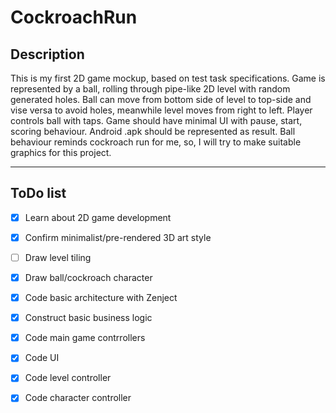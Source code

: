 # CockroachRun

## Description 

This is my first 2D game mockup, based on test task specifications. 
Game is represented by a ball, rolling through pipe-like 2D level with random generated holes.
Ball can move from bottom side of level to top-side and vise versa to avoid holes, meanwhile level moves from right to left.
Player controls ball with taps.
Game should have minimal UI with pause, start, scoring behaviour.
Android .apk should be represented as result.
Ball behaviour reminds cockroach run for me, so, I will try to make suitable graphics for this project.

---

## ToDo list

- [x] Learn about 2D game development
- [x] Confirm minimalist/pre-rendered 3D art style
- [ ] Draw level tiling
- [x] Draw ball/cockroach character
- [x] Code basic architecture with Zenject
- [x] Construct basic business logic
- [x] Code main game contrrollers
- [x] Code UI
- [x] Code level controller
- [x] Code character controller

